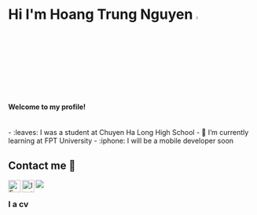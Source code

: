 # Hi I'm Hoang Trung Nguyen <a href="https://www.facebook.com/mrlimfo/"><img src="https://media.giphy.com/media/hvRJCLFzcasrR4ia7z/giphy.gif" width="4%"></a>

<h4>Welcome to my profile!</h4>
<br/>
- :leaves: I was a student at Chuyen Ha Long High School
- 🌱 I’m currently learning at FPT University
- :iphone: I will be a mobile developer soon

<!--
**nguyenht65/nguyenht65** is a ✨ _special_ ✨ repository because its `README.md` (this file) appears on your GitHub profile.

Here are some ideas to get you started:

- 🔭 I’m currently working on ...
- 🌱 I’m currently learning ...
- 👯 I’m looking to collaborate on ...
- 🤔 I’m looking for help with ...
- 💬 Ask me about ...
- 📫 How to reach me: ...
- 😄 Pronouns: ...
- ⚡ Fun fact: ...
-->
## Contact me :iphone:

<a href="https://www.facebook.com/mrlimfo/">
  <img align="left" alt="Facebook" width="25px" src="https://img.icons8.com/doodle/344/facebook-new.png" />
</a>
<a href="https://www.instagram.com/__htn.0605__/">
  <img align="left" alt="Instagtam" width="25px" src="https://img.icons8.com/officel/344/instagram-new.png" />
</a>

![](https://visitor-badge.glitch.me/badge?page_id=nguyenht65.nguyenht65&right_color=red)

### I a cv
